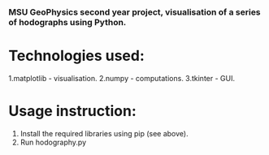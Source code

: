 ### MSU GeoPhysics second year project, visualisation of a series of hodographs using Python.

# Technologies used: 
  1.matplotlib - visualisation.
  2.numpy - computations.
  3.tkinter - GUI.

# Usage instruction: 
  1. Install the required libraries using pip (see above).
  2. Run hodography.py
